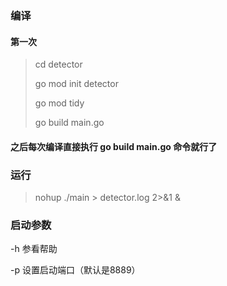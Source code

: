 ### 编译
#### 第一次
> cd detector
> 
> go mod init detector
> 
> go mod tidy
> 
> go build main.go
#### 之后每次编译直接执行 go build main.go 命令就行了
### 运行
> nohup ./main > detector.log 2>&1 &
### 启动参数
-h 参看帮助

-p 设置启动端口（默认是8889）